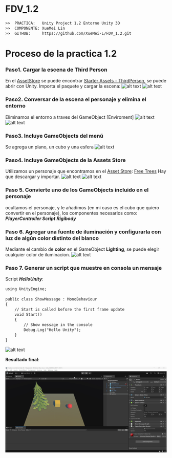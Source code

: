 # FDV_1.2


```
>>  PRACTICA:   Unity Project 1.2 Entorno Unity 3D
>>  COMPONENTE: XueMei Lin
>>  GITHUB:     https://github.com/XueMei-L/FDV_1.2.git
```

# Proceso de la practica 1.2
### Paso1. Cargar la escena de Third Person
En el [AssetStore](https://assetstore.unity.com/) se puede encontrar [Starter Assets - ThirdPerson](https://assetstore.unity.com/packages/essentials/starter-assets-thirdperson-updates-in-new-charactercontroller-pa-196526), se puede abrir con Unity.
Importa el paquete y cargar la escena:
![alt text](img/image1.png)
![alt text](img/image2.png)

### Paso2. Conversar de la escena el personaje y elimina el entorno
Eliminamos el entorno a traves del GameObject [Enviroment]
![alt text](img/image3.png)
![alt text](img/image4.png)

### Paso3. Incluye GameObjects del menú
Se agrega un plano, un cubo y una esfera
![alt text](img/image5.png)

### Paso4. Incluye GameObjects de la Assets Store
Utilizamos un personaje que encontramos en el [Asset Store](https://assetstore.unity.com/):
[Free Trees](https://assetstore.unity.com/packages/3d/vegetation/trees/free-trees-103208)
Hay que descargar y importar.
![alt text](img/image6.png)
![alt text](img/image7.png)

### Paso 5. Convierte uno de los GameObjects incluido en el personaje
ocultamos el personaje, y le añadimos (en mi caso es el cubo que quiero convertir en el personaje), los componentes necesarios como:
***PlayerController Script***
***Rigibody***


### Paso 6. Agregar una fuente de iluminación y configurarla con luz de algún color distinto del blanco
Mediante el cambio de **color** en el GameObject **Lighting**, se puede elegir cualquier color de iluminacion.
![alt text](img/image8.png)

### Paso 7. Generar un script que muestre en consola un mensaje
Script ***HelloUnity***:
```
using UnityEngine;

public class ShowMessage : MonoBehaviour
{
    // Start is called before the first frame update
    void Start()
    {
        // Show message in the console
        Debug.Log("Hello Unity");
    }
}
```
![alt text](img/image9.png)

**Resultado final**:

![alt text](img/Unity_xbygrdyTic.gif)
